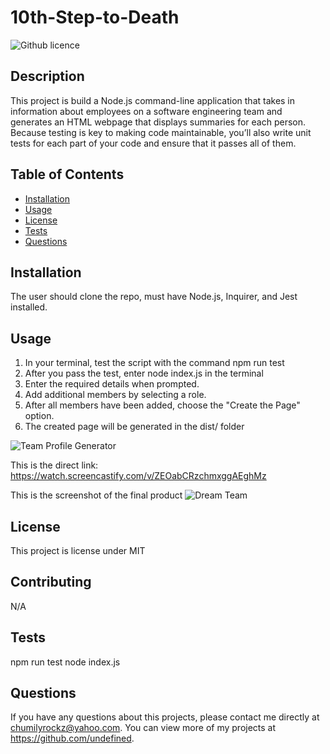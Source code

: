# 10th-Step-to-Death

![Github licence](http://img.shields.io/badge/license-MIT-blue.svg)
    
## Description 
This project is build a Node.js command-line application that takes in information about employees on a software engineering team and generates an HTML webpage that displays summaries for each person. Because testing is key to making code maintainable, you’ll also write unit tests for each part of your code and ensure that it passes all of them.


## Table of Contents
* [Installation](#installation)
* [Usage](#usage)
* [License](#license)
* [Tests](#tests)
* [Questions](#questions)

## Installation 
The user should clone the repo, must have Node.js, Inquirer, and Jest installed.

## Usage 
1. In your terminal, test the script with the command npm run test
2. After you pass the test, enter node index.js in the terminal
3. Enter the required details when prompted.
4. Add additional members by selecting a role.
5. After all members have been added, choose the "Create the Page" option.
6. The created page will be generated in the dist/ folder

![Team Profile Generator](https://user-images.githubusercontent.com/90013822/148663299-36d51ca4-630f-489d-a7b2-6f13fd34d8c4.gif)


This is the direct link:
https://watch.screencastify.com/v/ZEOabCRzchmxggAEghMz

This is the screenshot of the final product
![Dream Team](https://user-images.githubusercontent.com/90013822/148663397-b237fced-898b-4428-a5ba-2f3dff21a731.JPG)


## License 
This project is license under MIT

## Contributing 
N/A

## Tests
npm run test
node index.js
    
## Questions
If you have any questions about this projects, please contact me directly at chumilyrockz@yahoo.com. You can view more of my projects at https://github.com/undefined.
  
